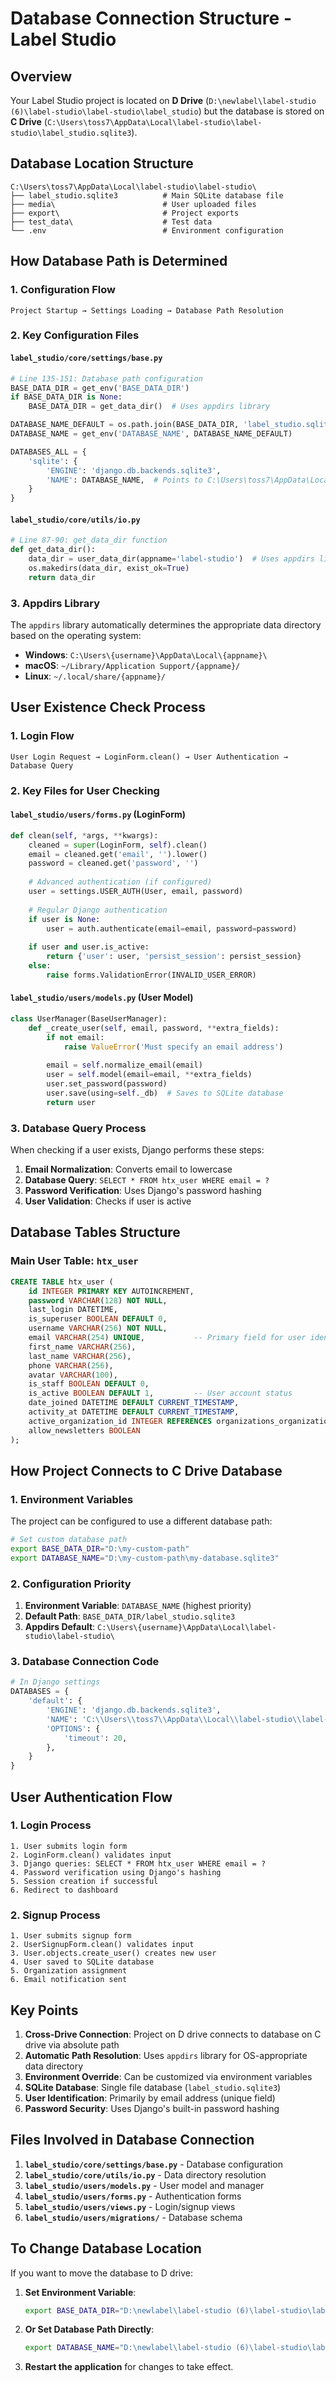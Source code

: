 # Database Connection Structure - Label Studio

## Overview
Your Label Studio project is located on **D Drive** (`D:\newlabel\label-studio (6)\label-studio\label-studio\label_studio`) but the database is stored on **C Drive** (`C:\Users\toss7\AppData\Local\label-studio\label-studio\label_studio.sqlite3`).

## Database Location Structure

```
C:\Users\toss7\AppData\Local\label-studio\label-studio\
├── label_studio.sqlite3          # Main SQLite database file
├── media\                        # User uploaded files
├── export\                       # Project exports
├── test_data\                    # Test data
└── .env                          # Environment configuration
```

## How Database Path is Determined

### 1. Configuration Flow
```
Project Startup → Settings Loading → Database Path Resolution
```

### 2. Key Configuration Files

#### `label_studio/core/settings/base.py`
```python
# Line 135-151: Database path configuration
BASE_DATA_DIR = get_env('BASE_DATA_DIR')
if BASE_DATA_DIR is None:
    BASE_DATA_DIR = get_data_dir()  # Uses appdirs library

DATABASE_NAME_DEFAULT = os.path.join(BASE_DATA_DIR, 'label_studio.sqlite3')
DATABASE_NAME = get_env('DATABASE_NAME', DATABASE_NAME_DEFAULT)

DATABASES_ALL = {
    'sqlite': {
        'ENGINE': 'django.db.backends.sqlite3',
        'NAME': DATABASE_NAME,  # Points to C:\Users\toss7\AppData\Local\label-studio\label-studio\label_studio.sqlite3
    }
}
```

#### `label_studio/core/utils/io.py`
```python
# Line 87-90: get_data_dir function
def get_data_dir():
    data_dir = user_data_dir(appname='label-studio')  # Uses appdirs library
    os.makedirs(data_dir, exist_ok=True)
    return data_dir
```

### 3. Appdirs Library
The `appdirs` library automatically determines the appropriate data directory based on the operating system:

- **Windows**: `C:\Users\{username}\AppData\Local\{appname}\`
- **macOS**: `~/Library/Application Support/{appname}/`
- **Linux**: `~/.local/share/{appname}/`

## User Existence Check Process

### 1. Login Flow
```
User Login Request → LoginForm.clean() → User Authentication → Database Query
```

### 2. Key Files for User Checking

#### `label_studio/users/forms.py` (LoginForm)
```python
def clean(self, *args, **kwargs):
    cleaned = super(LoginForm, self).clean()
    email = cleaned.get('email', '').lower()
    password = cleaned.get('password', '')
    
    # Advanced authentication (if configured)
    user = settings.USER_AUTH(User, email, password)
    
    # Regular Django authentication
    if user is None:
        user = auth.authenticate(email=email, password=password)
    
    if user and user.is_active:
        return {'user': user, 'persist_session': persist_session}
    else:
        raise forms.ValidationError(INVALID_USER_ERROR)
```

#### `label_studio/users/models.py` (User Model)
```python
class UserManager(BaseUserManager):
    def _create_user(self, email, password, **extra_fields):
        if not email:
            raise ValueError('Must specify an email address')
        
        email = self.normalize_email(email)
        user = self.model(email=email, **extra_fields)
        user.set_password(password)
        user.save(using=self._db)  # Saves to SQLite database
        return user
```

### 3. Database Query Process
When checking if a user exists, Django performs these steps:

1. **Email Normalization**: Converts email to lowercase
2. **Database Query**: `SELECT * FROM htx_user WHERE email = ?`
3. **Password Verification**: Uses Django's password hashing
4. **User Validation**: Checks if user is active

## Database Tables Structure

### Main User Table: `htx_user`
```sql
CREATE TABLE htx_user (
    id INTEGER PRIMARY KEY AUTOINCREMENT,
    password VARCHAR(128) NOT NULL,
    last_login DATETIME,
    is_superuser BOOLEAN DEFAULT 0,
    username VARCHAR(256) NOT NULL,
    email VARCHAR(254) UNIQUE,           -- Primary field for user identification
    first_name VARCHAR(256),
    last_name VARCHAR(256),
    phone VARCHAR(256),
    avatar VARCHAR(100),
    is_staff BOOLEAN DEFAULT 0,
    is_active BOOLEAN DEFAULT 1,         -- User account status
    date_joined DATETIME DEFAULT CURRENT_TIMESTAMP,
    activity_at DATETIME DEFAULT CURRENT_TIMESTAMP,
    active_organization_id INTEGER REFERENCES organizations_organization(id),
    allow_newsletters BOOLEAN
);
```

## How Project Connects to C Drive Database

### 1. Environment Variables
The project can be configured to use a different database path:

```bash
# Set custom database path
export BASE_DATA_DIR="D:\my-custom-path"
export DATABASE_NAME="D:\my-custom-path\my-database.sqlite3"
```

### 2. Configuration Priority
1. **Environment Variable**: `DATABASE_NAME` (highest priority)
2. **Default Path**: `BASE_DATA_DIR/label_studio.sqlite3`
3. **Appdirs Default**: `C:\Users\{username}\AppData\Local\label-studio\label-studio\`

### 3. Database Connection Code
```python
# In Django settings
DATABASES = {
    'default': {
        'ENGINE': 'django.db.backends.sqlite3',
        'NAME': 'C:\\Users\\toss7\\AppData\\Local\\label-studio\\label-studio\\label_studio.sqlite3',
        'OPTIONS': {
            'timeout': 20,
        },
    }
}
```

## User Authentication Flow

### 1. Login Process
```
1. User submits login form
2. LoginForm.clean() validates input
3. Django queries: SELECT * FROM htx_user WHERE email = ?
4. Password verification using Django's hashing
5. Session creation if successful
6. Redirect to dashboard
```

### 2. Signup Process
```
1. User submits signup form
2. UserSignupForm.clean() validates input
3. User.objects.create_user() creates new user
4. User saved to SQLite database
5. Organization assignment
6. Email notification sent
```

## Key Points

1. **Cross-Drive Connection**: Project on D drive connects to database on C drive via absolute path
2. **Automatic Path Resolution**: Uses `appdirs` library for OS-appropriate data directory
3. **Environment Override**: Can be customized via environment variables
4. **SQLite Database**: Single file database (`label_studio.sqlite3`)
5. **User Identification**: Primarily by email address (unique field)
6. **Password Security**: Uses Django's built-in password hashing

## Files Involved in Database Connection

1. **`label_studio/core/settings/base.py`** - Database configuration
2. **`label_studio/core/utils/io.py`** - Data directory resolution
3. **`label_studio/users/models.py`** - User model and manager
4. **`label_studio/users/forms.py`** - Authentication forms
5. **`label_studio/users/views.py`** - Login/signup views
6. **`label_studio/users/migrations/`** - Database schema

## To Change Database Location

If you want to move the database to D drive:

1. **Set Environment Variable**:
   ```bash
   export BASE_DATA_DIR="D:\newlabel\label-studio (6)\label-studio\label-studio\data"
   ```

2. **Or Set Database Path Directly**:
   ```bash
   export DATABASE_NAME="D:\newlabel\label-studio (6)\label-studio\label-studio\data\label_studio.sqlite3"
   ```

3. **Restart the application** for changes to take effect.
